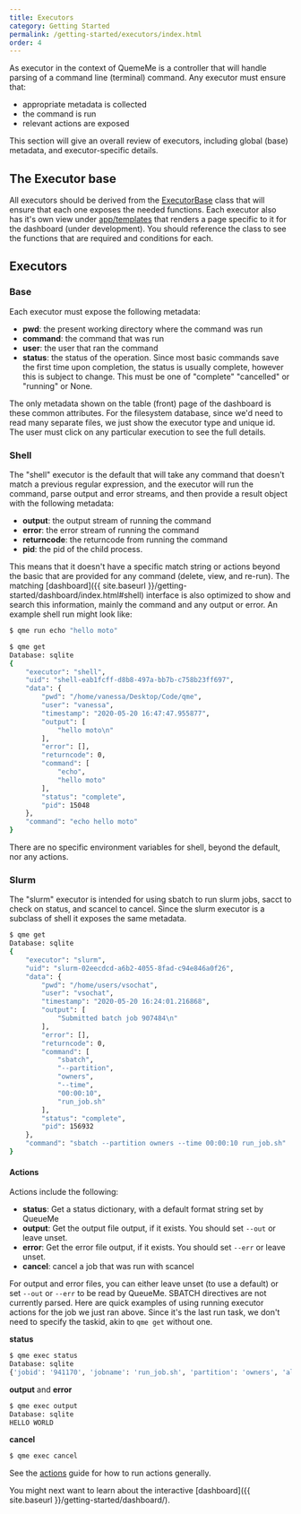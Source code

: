 ```yaml
---
title: Executors
category: Getting Started
permalink: /getting-started/executors/index.html
order: 4
---
```


As executor in the context of QuemeMe is a controller that will handle parsing of a command line (terminal)
command. Any executor must ensure that:

 - appropriate metadata is collected 
 - the command is run
 - relevant actions are exposed

This section will give an overall review of executors, including global (base) metadata,
and executor-specific details.

## The Executor base

All executors should be derived from the [ExecutorBase](https://github.com/vsoch/qme/blob/master/qme/main/executor/base.py#L74) class that will ensure that each one exposes the needed functions. Each executor also has it's own view under [app/templates](https://github.com/vsoch/qme/tree/master/qme/app/templates) that renders a page specific to it for the dashboard (under development). You should reference the class to see the functions that are required and conditions for each.

## Executors

### Base

Each executor must expose the following metadata:

 - **pwd**: the present working directory where the command was run
 - **command**: the command that was run
 - **user**: the user that ran the command
 - **status**: the status of the operation. Since most basic commands save the first time upon completion, the status is usually complete, however this is subject to change. This must be one of "complete" "cancelled" or "running" or None.

The only metadata shown on the table (front) page of the dashboard is these common attributes.
For the filesystem database, since we'd need to read many separate files, we just show
the executor type and unique id. The user must click on any particular execution to see
the full details.

### Shell

The "shell" executor is the default that will take any command that doesn't match a previous
regular expression, and the executor will run the command, parse output and error streams, and then
provide a result object with the following metadata:

 - **output**: the output stream of running the command
 - **error**: the error stream of running the command
 - **returncode**: the returncode from running the command
 - **pid**: the pid of the child process.

This means that it doesn't have a specific match string or actions beyond the basic that are
provided for any command (delete, view, and re-run). The matching [dashboard]({{ site.baseurl }}/getting-started/dashboard/index.html#shell) interface is also optimized to show and search this information, mainly the command and any output or error. An example shell run might look like:

```bash
$ qme run echo "hello moto"
```
```bash
$ qme get
Database: sqlite
{
    "executor": "shell",
    "uid": "shell-eab1fcff-d8b8-497a-bb7b-c758b23ff697",
    "data": {
        "pwd": "/home/vanessa/Desktop/Code/qme",
        "user": "vanessa",
        "timestamp": "2020-05-20 16:47:47.955877",
        "output": [
            "hello moto\n"
        ],
        "error": [],
        "returncode": 0,
        "command": [
            "echo",
            "hello moto"
        ],
        "status": "complete",
        "pid": 15048
    },
    "command": "echo hello moto"
}
```

There are no specific environment variables for shell, beyond the default, nor any actions.

### Slurm

The "slurm" executor is intended for using sbatch to run slurm jobs, sacct to check
on status, and scancel to cancel. Since the slurm executor is a subclass of shell
it exposes the same metadata. 

```bash
$ qme get
Database: sqlite
{
    "executor": "slurm",
    "uid": "slurm-02eecdcd-a6b2-4055-8fad-c94e846a0f26",
    "data": {
        "pwd": "/home/users/vsochat",
        "user": "vsochat",
        "timestamp": "2020-05-20 16:24:01.216868",
        "output": [
            "Submitted batch job 907484\n"
        ],
        "error": [],
        "returncode": 0,
        "command": [
            "sbatch",
            "--partition",
            "owners",
            "--time",
            "00:00:10",
            "run_job.sh"
        ],
        "status": "complete",
        "pid": 156932
    },
    "command": "sbatch --partition owners --time 00:00:10 run_job.sh"
}
```

#### Actions

Actions include the following:

  - **status**: Get a status dictionary, with a default format string set by QueueMe
  - **output**: Get the output file output, if it exists. You should set `--out` or leave unset.
  - **error**: Get the error file output, if it exists. You should set `--err` or leave unset. 
  - **cancel**: cancel a job that was run with scancel

For output and error files, you can either leave unset (to use a default) or set `--out` or `--err` to
be read by QueueMe. SBATCH directives are not currently parsed. Here are quick examples of using
running executor actions for the job we just ran above. Since it's the last run task, we don't
need to specify the taskid, akin to `qme get` without one.

**status**

```bash
$ qme exec status
Database: sqlite
{'jobid': '941170', 'jobname': 'run_job.sh', 'partition': 'owners', 'alloccpus': '1', 'elapsed': '00:00:06', 'state': 'COMPLETED', 'exitcode': '0:0'}
```

**output** and **error**

```bash
$ qme exec output
Database: sqlite
HELLO WORLD
```

**cancel**

```bash
$ qme exec cancel
```

See the [actions](../actions/) guide for how to run actions generally.

You might next want to learn about the interactive [dashboard]({{ site.baseurl }}/getting-started/dashboard/).
